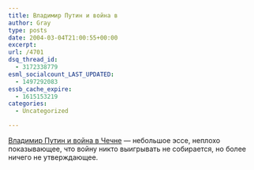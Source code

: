 ```yaml
---
title: Владимир Путин и война в
author: Gray
type: posts
date: 2004-03-04T21:00:55+00:00
excerpt:
url: /4701
dsq_thread_id:
  - 3172338779
esml_socialcount_LAST_UPDATED:
  - 1497292083
essb_cache_expire:
  - 1615153219
categories:
  - Uncategorized

---
```








<a href="http://www.russ.ru/politics/20040303-uustyug.html" target="_blank">Владимир Путин и война в Чечне</a> &#8212; небольшое эссе, неплохо показывающее, что войну никто выигрывать не собирается, но более ничего не утверждающее.